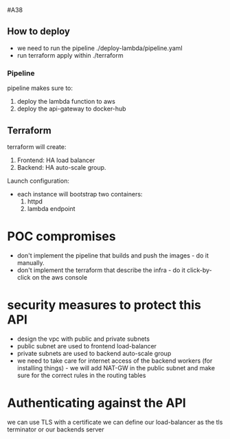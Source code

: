 #A38
## How to deploy
- we need to run the pipeline  ./deploy-lambda/pipeline.yaml
- run terraform apply within ./terraform

### Pipeline
 pipeline makes sure to:
  1. deploy the lambda function to aws
  2. deploy the api-gateway to docker-hub
  
## Terraform

 terraform will create:
  1. Frontend: HA load balancer
  2. Backend: HA auto-scale group.
  
Launch configuration:
- each instance will bootstrap two containers:
    1. httpd
    2. lambda endpoint
    
# POC compromises
- don't implement the pipeline that builds and push the images - do it manually.
- don't implement the terraform that describe the infra - do it click-by-click on the aws console

# security measures to protect this API
- design the  vpc with public and private subnets
- public subnet are used to frontend load-balancer
- private subnets are used to backend auto-scale group
- we need to take care for internet access of the backend workers (for installing things) - we will add NAT-GW in the public subnet and make sure for the correct rules in the routing tables

# Authenticating against the API
 we can use TLS with a certificate
 we can define our load-balancer as the tls terminator or our backends server
 
